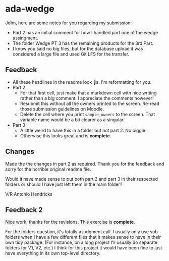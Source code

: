 # ada-wedge

John, here are some notes for you regarding my submission: 
*  Part 2 has an initial comment for how I handled part one of the wedge assingment.
* The folder Wedge PT 3 has the remaining products for the 3rd Part.
* I know you said no big files, but for the database upload it was considered a large file and used Git LFS for the transfer.

## Feedback

* All these headlines in the readme look 🍌s. I'm reformatting for you. 
* Part 2
  + For that first cell, just make that a markdown cell with nice writing rather than a big comment. I appreciate the comments however!
  + Resubmit this without all the owners printed to the screen. Re-read those submission guidelines on Moodle. 
  + Delete the cell where you print `sample_owners` to the screen. That variable name would be a bit clearer as a singular. 
* Part 3
  + A little weird to have this in a folder but not part 2. No biggie.
  + Otherwise this looks great and is **complete**.


## Changes
Made the the changes in part 2 as required.
Thank you for the feedback and sorry for the horrible original readme file.

Would it have made sense to put both part 2 and part 3 in their respected folders or should I have just left them in the main folder?

V/R
Antonio Hendricks

## Feedback 2

Nice work, thanks for the revisions. This exercise is **complete**. 

For the folders question, it's totally a judgment call. I usually only use sub-folders when I have a few different files 
that it makes sense to have in their own tidy package. (For instance, on a long project I'll usually do separate folders
for V1, V2, etc.) I think for this project it would have been fine to just have everything in its own top-level directory. 

